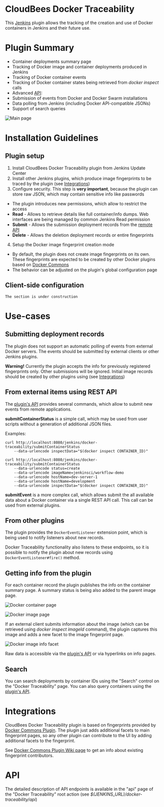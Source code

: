 # CloudBees Docker Traceability

This [Jenkins](http://jenkins-ci.org) plugin allows the tracking of the creation and use of Docker containers in Jenkins and their future use.

# Plugin Summary

* Container deployments summary page
* Tracking of Docker image and container deployments produced in Jenkins
* Tracking of Docker container events
* Tracking of Docker container states being retrieved from *docker inspect* calls
* Advanced [API](#api):
 * Submission of events from Docker and Docker Swarm installations
 * Data polling from Jenkins (including Docker API-compatible JSONs)
 * Support of search queries

 ![Main page](/doc/images/root-action.png)

# Installation Guidelines

## Plugin setup

1. Install CloudBees Docker Traceability plugin from Jenkins Update Center
2. Install other Jenkins plugins, which produce image fingerprints to be traced by the plugin (see [Integrations](#Integrations))
3. Configure security. This step is **very important**, because the plugin can store raw JSON, which may contain sensitive info like passwords
 * The plugin introduces new permissions, which allow to restrict the access
 * **Read** - Allows to retrieve details like full container/info dumps.
      Web interfaces are being managed by common Jenkins Read permission
 * **Submit** - Allows the submission deployment records from the [remote API](#api)
 * **Delete** - Allows the deletion deployment records or entire fingerprints
4. Setup the Docker image fingerprint creation mode
 * By default, the plugin does not create image fingerprints on its own. These fingerprints are expected to be created by other Docker plugins based on [Docker Commons][docker-commons]
  * The behavior can be adjusted on the plugin's global configuration page

## Client-side configuration

```
The section is under construction
```

# Use-cases

## Submitting deployment records

The plugin does not support an automatic polling of events from external Docker servers. The events should be submitted by external clients or other Jenkins plugins.

**Warning!** Currently the plugin accepts the info for previously registered fingerprints only. Other submissions will be ignored. Initial image records should be created by other plugins using (see [Integrations](#Integrations))

From external items using REST API
-----
The [plugin's API](#api) provides several commands, which allow to submit new events from remote applications.

**submitContainerStatus** is a simple call, which may be used from user scripts without a generation of additional JSON files.
 
Examples:
```
curl http://localhost:8080/jenkins/docker-traceability/submitContainerStatus 
    --data-urlencode inspectData="$(docker inspect CONTAINER_ID)"
 
curl http://localhost:8080/jenkins/docker-traceability/submitContainerStatus 
    --data-urlencode status=create
    --data-urlencode imageName=jenkinsci/workflow-demo
    --data-urlencode hostName=dev-server-1
    --data-urlencode hostName=development
    --data-urlencode inspectData="$(docker inspect CONTAINER_ID)"
```

**submitEvent** is a more complex call, which allows submit the all available data about a Docker container via a single REST API call. This call can be used from external plugins.

From other plugins
-----
The plugin provides the <code>DockerEventListener</code> extension point, which is being used to notify listeners about new records.

Docker Traceability functionality also listens to these endpoints, so it is possible to notify the plugin about new records using <code>DockerEventListener#fire()</code> method.

## Getting info from the plugin

For each container record the plugin publishes the info on the container summary page. A summary status is being also added to the parent image page.

![Docker container page](/doc/images/container-page.png)

![Docker image page](/doc/images/image-page.png)

If an external client submits information about the image (which can be retrieved using *docker inspect imageId* command), the plugin captures this image and adds a new facet to the image fingerprint page.

![Docker image info facet](/doc/images/docker-image-facet.png)

Raw data is accessible via the [plugin's API](#api) or via hyperlinks on info pages.

## Search

You can search deployments by container IDs using the "Search" control on the "Docker Traceability" page. You can also query containers using the [plugin's API](#api).

# Integrations

CloudBees Docker Traceability plugin is based on fingerprints provided by [Docker Commons Plugin][docker-commons]. The plugin just adds additional  facets to main fingerprint pages, so any other plugin can contribute to the UI by adding additional facets to the fingerprint.

See [Docker Commons Plugin Wiki page][docker-commons] to get an info about existing fingerprint contributors.

# API

The detailed description of API endpoints is available in the "api" page of the "Docker Traceability" root action (see *$(JENKINS_URL)/docker-traceability/api*)

[docker-commons]: https://wiki.jenkins-ci.org/display/JENKINS/Docker+Commons+Plugin